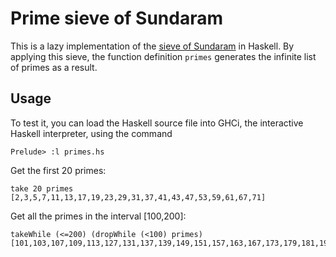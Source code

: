 # Prime sieve of Sundaram

This is a lazy implementation of the [sieve of Sundaram](https://en.wikipedia.org/wiki/Sieve_of_Sundaram) in Haskell. By applying this sieve, the function definition `primes` generates the infinite list of primes as a result.

## Usage

To test it, you can load the Haskell source file into GHCi, the interactive Haskell interpreter, using the command 
```
Prelude> :l primes.hs
```

Get the first 20 primes: 
```
take 20 primes
[2,3,5,7,11,13,17,19,23,29,31,37,41,43,47,53,59,61,67,71]
```

Get all the primes in the interval [100,200]: 
```
takeWhile (<=200) (dropWhile (<100) primes)
[101,103,107,109,113,127,131,137,139,149,151,157,163,167,173,179,181,191,193,197,199]
```
 
 
